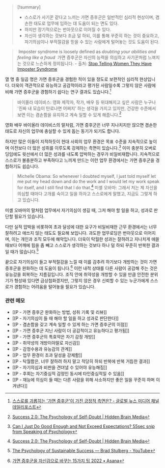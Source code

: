 >[!summary] 
>- 스스로가 사기꾼 같다고 느끼는 가면 증후군은 일반적인 심리적 현상이며, 겸손한 태도로 업무에 임하는 데 도움이 되는 면도 있다. 
>- 하지만 장기적으로는 번아웃으로 이어질 수 있다. 
>- 자신이 생각하는 것보다 조금 덜 하되, 이를 통해 꾸준히 하는 것이 중요하고, 자기의심이나 부적절감을 믿을 수 있는 사람에게 털어놓는 것도 도움이 된다.


> Imposter syndrome is loosely defined as _doubting your abilities and feeling like a fraud_ 
> 가면 증후군은 자신의 능력을 의심하고 사기꾼처럼 느껴지는 것으로 느슨하게 정의됩니다. - 출처: [Stop Telling Women They Have Imposter Syndrome](https://hbr.org/2021/02/stop-telling-women-they-have-imposter-syndrome)

열 명 중 일곱 명은 가면 증후군을 경험한 적이 있을 정도로 보편적인 심리적 현상입니다. 더욱이 객관적으로 유능하고 공감적이라고 평가된 사람일수록 그렇지 않은 사람에 비해 가면 증후군을 경험하기 쉽다는 연구 결과도 있습니다.[^1]

>바이올라 데이비스: 영화 제작자, 작가, 배우 등 위대해지고 싶은 사람은 누구나 '진짜 내 모습이 탄로나면 어쩌지' 하는 생각을 가지고 있지만, 건강한 수준에서 보면 이는 겸손함을 유지하고 계속 일할 수 있게 해줍니다.[^2]

영화 배우 바이올라 데이비스의 말처럼, 가면 증후군은 너무 지나치지만 않으면 겸손한 태도로 자신의 업무에 충실할 수 있게 돕는 동기가 되기도 합니다. 

하지만 많은 이들이 지적하듯이 현대 사회의 업무 환경은 목표 수준을 지속적으로 높이며 이전보다 더 많은 성취를 이루도록 강제하는 측면이 있습니다.[^3] 이미 충분히 오버로딩임에도 윗선에서 더 많은 성과를 내도록 압박하는 경우가 비일비재합니다. 지속적으로 스스로가 불충분하고 부족하다고 느끼게 만드는 이런 업무 환경에서는 가면 증후군을 경험하기도 쉽습니다.  

>Michelle Obama: So whenever I doubted myself, I just told myself let me put my head down and do the work and I would let my work speak for itself, and I still find that I do that.[^4]
>미셸 오바마: 그래서 저는 제 자신을 의심할 때마다 고개를 숙이고 일을 하자고 스스로에게 말했고, 지금도 그렇게 하고 있습니다.

미셸 오바마의 말처럼 업무에서 자기의심이 생길 때, 그저 해야 할 일을 하고, 성과로 판단할 필요가 있습니다. 

다만 실적 압박을 비롯하여 초과 달성에 대한 요구가 비일비재한 근무 환경에서는 너무 잘하려고 애쓰지 않는 태도도 필요해 보입니다. 과도한 업무로딩은 번아웃으로 이어지며, 이는 개인과 조직 모두에 해악입니다. 더욱이 탁월한 성과는 잘하려고 지나치게 애쓸 때보다 어깨에 힘을 좀 빼고 스스로가 생각하는 것보다 하나 덜 하되 꾸준히 반복한 결과일 때가 많습니다.[^5]

끝으로 자기의심이 들고 부적절감을 느낄 때 이를 감추려 하기보다 개방하는 것이 가면 증후군을 완화하는 데 도움이 됩니다.[^6] 이런 내적 상태를 다른 사람이 공감해 주는 것은 유능감을 회복하는 지름길입니다. 조직 안에 취약성을 개방할 수 있을 만큼 안전한 분위기가 형성돼 있다면 금상첨화겠지만, 그렇지 않은 경우 신뢰할 수 있는 누군가에게 스스로가 경험하는 어려움을 털어놓을 필요가 있습니다.
 


 
 
 

[^1]: [스스로를 괴롭히는 '가면 증후군'이 가진 긍정적 측면은? - 글로벌 뉴스 미디어 채널 데일리포스트](https://www.thedailypost.kr/news/articleView.html?idxno=87482#:~:text=%EC%8B%A4%EC%A0%9C%EB%A1%9C%20%EB%8F%99%EC%98%81%EC%83%81%20%EB%B6%84%EC%84%9D%20%EA%B2%B0%EA%B3%BC%20%EA%B0%80%EB%A9%B4%20%EC%A6%9D%ED%9B%84%EA%B5%B0%20%EA%B2%BD%ED%96%A5%EC%9D%84%20%EB%B3%B4%EC%9D%B4%EB%8A%94%20%EC%9D%98%EC%82%AC%EB%8A%94%20%EA%B7%B8%EB%A0%87%EC%A7%80%20%EC%95%8A%EC%9D%80%20%EC%9D%98%EC%82%AC%EC%97%90%20%EB%B9%84%ED%95%B4%20%EB%8D%94%20%EB%A7%8E%EC%9D%B4%20%ED%99%98%EC%9E%90%EC%99%80%20%EC%8B%9C%EC%84%A0%EC%9D%84%20%EB%A7%9E%EC%B6%94%EA%B3%A0%20%EB%AA%B8%EC%A7%93%20%EC%86%90%EC%A7%93%EC%9D%84%20%ED%95%98%EB%A9%B0%20%ED%99%98%EC%9E%90%EC%9D%98%20%EC%9D%B4%EC%95%BC%EA%B8%B0%EC%97%90%20%EA%B3%A0%EA%B0%9C%EB%A5%BC%20%EB%81%84%EB%8D%95%EC%98%80%EB%8B%A4.%20%EC%9D%B4%EB%9F%AC%ED%95%9C%20%EC%9A%94%EC%9D%B8%EB%93%A4%EC%9D%B4%20%ED%99%98%EC%9E%90%EB%93%A4%EB%A1%9C%EB%B6%80%ED%84%B0%20%EC%9C%A0%EB%8A%A5%ED%95%98%EB%8B%A4%EB%8A%94%20%ED%8F%89%EA%B0%80%EB%A5%BC%20%EC%9D%B4%EB%81%8C%EC%96%B4%EB%82%B4%EB%8A%94%20%EA%B2%83%EC%9C%BC%EB%A1%9C%20%EB%B3%B4%EC%9D%B8%EB%8B%A4.%C2%A0)
[^2]: [Success 2.0: The Psychology of Self-Doubt | Hidden Brain Media](https://hiddenbrain.org/podcast/the-psychology-of-self-doubt/)
[^3]: [Can I Just Do Good Enough and Not Exceed Expectations? 55sec snip from Speaking of Psychology](https://share.snipd.com/snip/c0c3c06c-1152-4710-a8b4-024cd093197f)
[^4]: [Success 2.0: The Psychology of Self-Doubt | Hidden Brain Media](https://hiddenbrain.org/podcast/the-psychology-of-self-doubt/)
[^5]: [The Psychology of Sustainable Success — Brad Stulberg - YouTube](https://www.youtube.com/watch?t=2179&v=5HR6A9ZvF-I&feature=youtu.be) 
[^6]: [가면 증후군을 자신감으로 바꾸는 15가지 팁 2022 • Asana](https://asana.com/ko/resources/impostor-syndrome)


### 관련 메모
- [[P - 가면 증후군 완화하는 방법, 성취 기록 및 리뷰]]
- [[P - 자기의심이 들 때 해야 할 일을 하고 성과로 판단한다]]
- [[P - 겸손함을 갖고 계속 일할 수 있게 하는 가면 증후군의 이점]]
- [[P - 가면 증후군 지닌 사람이 더 공감적이고 유능하다고 평가됨]]
- [[P - 가면 증후군의 특효약은 자기 감정 개방]]
- [[P - 취약성의 개방이야말로 자신감]]
- [[P - 감정수용과 유능감의 관계]]
- [[P - 업무 환경이 초과 달성을 강제함]]
- [[P - 탁월함은, 너무 잘하려 하지 말고 적당히 하되 반복에 반복 거듭한 결과]]
- [[P - 자기의심과 비판을 견뎌낼 수 있어야 유능해짐]]
- [[P - 후회는 자기중심적 감정인 동시에 타인중심적일 수 있음]]
- [[P - 재능에 의심이 들 때는 다른 사람을 위해 사소하지만 좋은 일을 꾸준히 하며 이겨낸다]]